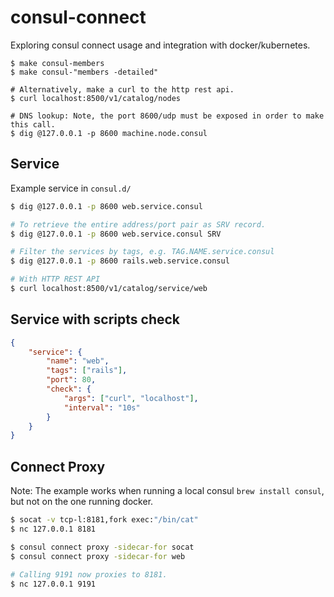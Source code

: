 # consul-connect

Exploring consul connect usage and integration with docker/kubernetes.
```
$ make consul-members
$ make consul-"members -detailed"

# Alternatively, make a curl to the http rest api.
$ curl localhost:8500/v1/catalog/nodes

# DNS lookup: Note, the port 8600/udp must be exposed in order to make this call.
$ dig @127.0.0.1 -p 8600 machine.node.consul
```

## Service

Example service in `consul.d/`
```bash
$ dig @127.0.0.1 -p 8600 web.service.consul

# To retrieve the entire address/port pair as SRV record.
$ dig @127.0.0.1 -p 8600 web.service.consul SRV

# Filter the services by tags, e.g. TAG.NAME.service.consul
$ dig @127.0.0.1 -p 8600 rails.web.service.consul

# With HTTP REST API
$ curl localhost:8500/v1/catalog/service/web
```

## Service with scripts check

```json
{
    "service": {
        "name": "web",
        "tags": ["rails"],
        "port": 80,
        "check": {
            "args": ["curl", "localhost"],
            "interval": "10s"
        }
    }
}
```

## Connect Proxy

Note: The example works when running a local consul `brew install consul`, but not on the one running docker.

```bash
$ socat -v tcp-l:8181,fork exec:"/bin/cat"
$ nc 127.0.0.1 8181

$ consul connect proxy -sidecar-for socat
$ consul connect proxy -sidecar-for web

# Calling 9191 now proxies to 8181.
$ nc 127.0.0.1 9191
```
